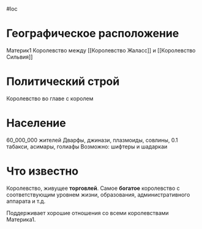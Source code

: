 #loc
# Географическое расположение
Материк1
Королевство между [[Королевство Жаласс]] и [[Королевство Сильвия]]
# Политический строй
Королевство во главе с королем
# Население
60_000_000 жителей
Дварфы, джинази, плазмоиды, совлины, 0.1 табакси, асимары, голиафы
Возможно: шифтеры и шадаркаи
# Что известно
Королевство, живущее **торговлей**. Самое **богатое** королевство с соответствующим уровнем жизни, образования, административного аппарата и т.д.

Поддерживает хорошие отношения со всеми королевствами Материка1.